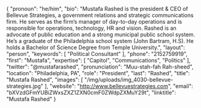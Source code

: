 {
  "pronoun": "he/him",
  "bio": "Mustafa Rashed is the president & CEO of Bellevue Strategies, a government relations and strategic communications firm. He serves as the firm’s manager of day-to-day operations and is responsible for operations, technology, HR and vision. Rashed is an advocate of public education and a strong municipal public school system. He’s a graduate of the Philadelphia school system (John Bartram, H.S). He holds a Bachelor of Science Degree from Temple University.",
  "layout": "person",
  "keywords": [
    "Political Consultant"
  ],
  "phone": "2152759919",
  "first": "Mustafa",
  "expertise": [
    "Capitol",
    "Communications",
    "Politics"
  ],
  "twitter": "@mustafarashed",
  "pronunciation": "Muu-stah-fah Rah-sheed",
  "location": "Philadelphia, PA",
  "role": "President",
  "last": "Rashed",
  "title": "Mustafa Rashed",
  "images": [
    "/img/uploads/img_4030-bellevue-strategies.jpg"
  ],
  "website": "http://www.bellevuestrategies.com",
  "email": "bXVzdGFmYUBiZWxsZXZ1ZXN0cmF0ZWdpZXMuY29t",
  "linktitle": "Mustafa Rashed"
}